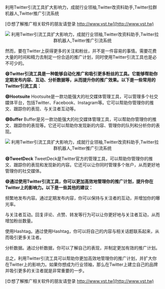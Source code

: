 利用Twitter引流工具扩大影响力，成就行业领袖,Twitter改资料助手,Twitter拉群机器人,Twitter推广引流系统

[😍想了解推广相关软件的朋友请登录 http://www.vst.tw](http://www.vst.tw)

 <center><img src="https://vst.tw/MP4/tuiguang/png/4.png" alt="利用Twitter引流工具扩大影响力，成就行业领袖,Twitter改资料助手,Twitter拉群机器人,Twitter推广引流系统"></center>

然而，要在Twitter上获得更多的关注和粉丝，并不是一件容易的事情。需要花费大量的时间和精力去制定一份合适的推广计划，同时使用Twitter引流工具也是必不可少的。

**😄Twitter引流工具是一种能够自动化推广和吸引更多粉丝的工具。它能够帮助你定期发布内容、互动、分析数据等，从而提升你的推广效果。以下是一些常用的Twitter引流工具：**

**😄Hootsuite**
Hootsuite是一款功能强大的社交媒体管理工具，可以管理多个社交媒体平台，包括Twitter、Facebook、Instagram等。它可以帮助你管理你的推文、跟踪你的表现、与关注者互动等。

**😄Buffer**
Buffer是另一款功能强大的社交媒体管理工具，可以帮助你管理你的推文、跟踪你的表现等。它还可以帮助你发现新的内容、管理你的队列和分析你的表现。

 <center><img src="https://vst.tw/MP4/tuiguang/png/8.png" alt="利用Twitter引流工具扩大影响力，成就行业领袖,Twitter改资料助手,Twitter拉群机器人,Twitter推广引流系统"></center>

**😄TweetDeck**
TweetDeck是Twitter官方的管理工具，可以帮助你管理你的推文、跟踪你的表现和发现新的内容。它还可以让你同时管理多个账户，从而更好地管理你的社交媒体。

**😄通过使用Twitter引流工具，你可以更加高效地管理你的推广计划，提升你在Twitter上的影响力。以下是一些其他的建议：**

频繁地发布内容。通过定期发布内容，你可以保持与关注者的互动，并增加你的曝光率。

与关注者互动。回复评论、点赞、转发等行为可以让你更好地与关注者互动，从而增加粉丝数量。

使用Hashtag。通过使用Hashtag，你可以将自己的内容与相关话题联系起来，从而吸引更多关注者。

分析数据。通过分析数据，你可以了解自己的表现，并制定更加有效的推广计划。

总之，利用Twitter引流工具可以帮助你更加高效地管理你的推广计划，并扩大你在Twitter上的影响力。如果你想成为行业领袖，那么在Twitter上建立自己的品牌并吸引更多的关注者就是非常重要的一步。

[😍想了解推广相关软件的朋友请登录 http://www.vst.tw](http://www.vst.tw)



